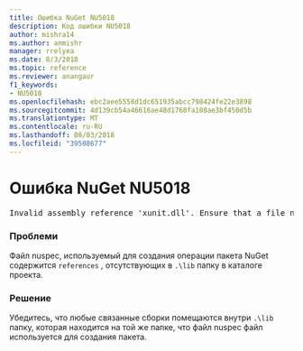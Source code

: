 ```yaml
---
title: Ошибка NuGet NU5018
description: Код ошибки NU5018
author: mishra14
ms.author: anmishr
manager: rrelyea
ms.date: 8/3/2018
ms.topic: reference
ms.reviewer: anangaur
f1_keywords:
- NU5018
ms.openlocfilehash: ebc2aee5558d1dc651935abcc798424fe22e3898
ms.sourcegitcommit: 4d139cb54a46616ae48d1768fa108ae3bf450d5b
ms.translationtype: MT
ms.contentlocale: ru-RU
ms.lasthandoff: 08/03/2018
ms.locfileid: "39508677"
---
```

# <a name="nuget-error-nu5018"></a>Ошибка NuGet NU5018
<pre>Invalid assembly reference 'xunit.dll'. Ensure that a file named 'xunit.dll' exists in the lib directory.</pre>

### <a name="issue"></a>Проблеми

Файл nuspec, используемый для создания операции пакета NuGet содержится `references` , отсутствующих в `.\lib` папку в каталоге проекта.


### <a name="solution"></a>Решение

Убедитесь, что любые связанные сборки помещаются внутри `.\lib` папку, которая находится на той же папке, что файл nuspec файл используется для создания пакета.

